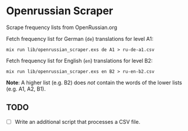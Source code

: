 # Openrussian Scraper

Scrape frequency lists from OpenRussian.org

Fetch frequency list for German (`de`) translations for level A1:

    mix run lib/openrussian_scraper.exs de A1 > ru-de-a1.csv

Fetch frequency list for English (`en`) translations for level B2:

    mix run lib/openrussian_scraper.exs en B2 > ru-en-b2.csv

**Note**: A higher list (e.g. B2) does _not_ contain the words of the lower lists (e.g. A1, A2, B1).

## TODO

- [ ] Write an additional script that processes a CSV file.
